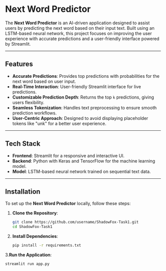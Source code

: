 # Next Word Predictor  

The **Next Word Predictor** is an AI-driven application designed to assist users by predicting the next word based on their input text. Built using an LSTM-based neural network, this project focuses on improving the user experience with accurate predictions and a user-friendly interface powered by Streamlit.

---

## Features  

- **Accurate Predictions**: Provides top predictions with probabilities for the next word based on user input.  
- **Real-Time Interaction**: User-friendly Streamlit interface for live predictions.  
- **Customizable Prediction Depth**: Returns the top `k` predictions, giving users flexibility.  
- **Seamless Tokenization**: Handles text preprocessing to ensure smooth prediction workflows.  
- **User-Centric Approach**: Designed to avoid displaying placeholder tokens like "unk" for a better user experience.  

---

## Tech Stack  

- **Frontend**: Streamlit for a responsive and interactive UI.  
- **Backend**: Python with Keras and TensorFlow for the machine learning model.  
- **Model**: LSTM-based neural network trained on sequential text data.  

---

## Installation  

To set up the **Next Word Predictor** locally, follow these steps:  

1. **Clone the Repository**:  
   ```bash  
   git clone https://github.com/username/ShadowFox-Task1.git  
   cd ShadowFox-Task1

2. **Install Dependencies**:
   ```bash
   pip install -r requirements.txt

3.**Run the Application**:
  ```bash
  streamlit run app.py



